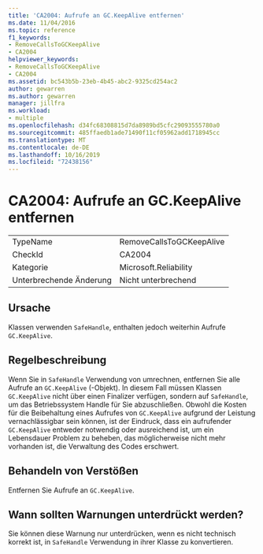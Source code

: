 ```yaml
---
title: 'CA2004: Aufrufe an GC.KeepAlive entfernen'
ms.date: 11/04/2016
ms.topic: reference
f1_keywords:
- RemoveCallsToGCKeepAlive
- CA2004
helpviewer_keywords:
- RemoveCallsToGCKeepAlive
- CA2004
ms.assetid: bc543b5b-23eb-4b45-abc2-9325cd254ac2
author: gewarren
ms.author: gewarren
manager: jillfra
ms.workload:
- multiple
ms.openlocfilehash: d34fc68308815d7da8989bd5cfc29093555780a0
ms.sourcegitcommit: 485ffaedb1ade71490f11cf05962add1718945cc
ms.translationtype: MT
ms.contentlocale: de-DE
ms.lasthandoff: 10/16/2019
ms.locfileid: "72438156"
---
```

# <a name="ca2004-remove-calls-to-gckeepalive"></a>CA2004: Aufrufe an GC.KeepAlive entfernen

|||
|-|-|
|TypeName|RemoveCallsToGCKeepAlive|
|CheckId|CA2004|
|Kategorie|Microsoft.Reliability|
|Unterbrechende Änderung|Nicht unterbrechend|

## <a name="cause"></a>Ursache
Klassen verwenden `SafeHandle`, enthalten jedoch weiterhin Aufrufe `GC.KeepAlive`.

## <a name="rule-description"></a>Regelbeschreibung
Wenn Sie in `SafeHandle` Verwendung von umrechnen, entfernen Sie alle Aufrufe an `GC.KeepAlive` (-Objekt). In diesem Fall müssen Klassen `GC.KeepAlive` nicht über einen Finalizer verfügen, sondern auf `SafeHandle`, um das Betriebssystem Handle für Sie abzuschließen.  Obwohl die Kosten für die Beibehaltung eines Aufrufes von `GC.KeepAlive` aufgrund der Leistung vernachlässigbar sein können, ist der Eindruck, dass ein aufrufender `GC.KeepAlive` entweder notwendig oder ausreichend ist, um ein Lebensdauer Problem zu beheben, das möglicherweise nicht mehr vorhanden ist, die Verwaltung des Codes erschwert.

## <a name="how-to-fix-violations"></a>Behandeln von Verstößen
Entfernen Sie Aufrufe an `GC.KeepAlive`.

## <a name="when-to-suppress-warnings"></a>Wann sollten Warnungen unterdrückt werden?
Sie können diese Warnung nur unterdrücken, wenn es nicht technisch korrekt ist, in `SafeHandle` Verwendung in ihrer Klasse zu konvertieren.
